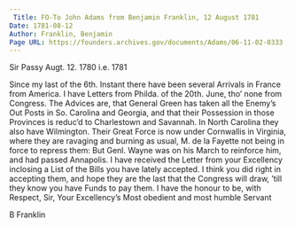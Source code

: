```yaml
---
 Title: FO-To John Adams from Benjamin Franklin, 12 August 1781
Date: 1781-08-12
Author: Franklin, Benjamin
Page URL: https://founders.archives.gov/documents/Adams/06-11-02-0333
---
```



Sir
Passy Augt. 12. 1780 i.e. 1781

Since my last of the 6th. Instant there have been several Arrivals in France from America. I have Letters from Philda. of the 20th. June, tho’ none from Congress. The Advices are, that General Green has taken all the Enemy’s Out Posts in So. Carolina and Georgia, and that their Possession in those Provinces is reduc’d to Charlestown and Savannah. In North Carolina they also have Wilmington. Their Great Force is now under Cornwallis in Virginia, where they are ravaging and burning as usual, M. de la Fayette not being in force to repress them: But Genl. Wayne was on his March to reinforce him, and had passed Annapolis.
I have received the Letter from your Excellency inclosing a List of the Bills you have lately accepted. I think you did right in accepting them, and hope they are the last that the Congress will draw, ’till they know you have Funds to pay them.
I have the honour to be, with Respect, Sir, Your Excellency’s Most obedient and most humble Servant

B Franklin


